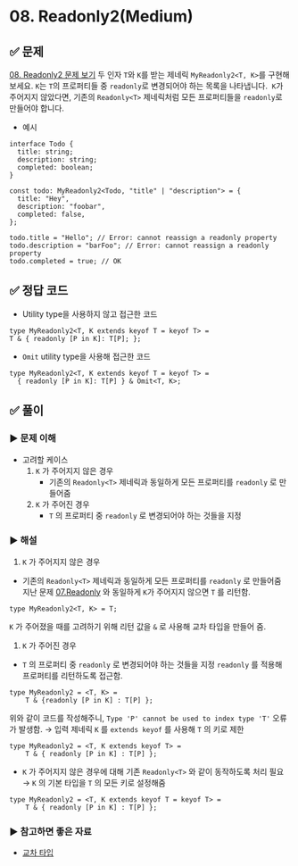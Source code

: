 # 08. Readonly2(Medium)

## ✅ 문제
[08. Readonly2 문제 보기](https://github.com/type-challenges/type-challenges/blob/main/questions/00008-medium-readonly-2/README.md)
두 인자 `T`와 `K`를 받는 제네릭 `MyReadonly2<T, K>`를 구현해보세요.
`K`는 `T`의 프로퍼티들 중 `readonly`로 변경되어야 하는 목록을 나타냅니다. 
`K`가 주어지지 않았다면, 기존의 `Readonly<T>` 제네릭처럼 모든 프로퍼티들을 `readonly`로 만들어야 합니다.

- 예시
```tsx
interface Todo {
  title: string;
  description: string;
  completed: boolean;
}

const todo: MyReadonly2<Todo, "title" | "description"> = {
  title: "Hey",
  description: "foobar",
  completed: false,
};

todo.title = "Hello"; // Error: cannot reassign a readonly property
todo.description = "barFoo"; // Error: cannot reassign a readonly property
todo.completed = true; // OK
```

## ✅ 정답 코드
- Utility type을 사용하지 않고 접근한 코드
```tsx
type MyReadonly2<T, K extends keyof T = keyof T> = 
T & { readonly [P in K]: T[P]; };
```

- `Omit` utility type을 사용해 접근한 코드
```tsx
type MyReadonly2<T, K extends keyof T = keyof T> =
  { readonly [P in K]: T[P] } & Omit<T, K>;
```

## ✅ 풀이

### ▶️ 문제 이해
- 고려할 케이스
    1. `K` 가 주어지지 않은 경우
        - 기존의 `Readonly<T>` 제네릭과 동일하게 모든 프로퍼티를 `readonly` 로 만들어줌
    2. `K` 가 주어진 경우
        - `T` 의 프로퍼티 중 `readonly` 로 변경되어야 하는 것들을 지정

### ▶️ 해설
1. `K` 가 주어지지 않은 경우
- 기존의 `Readonly<T>` 제네릭과 동일하게 모든 프로퍼티를 `readonly` 로 만들어줌
지난 문제 [07.Readonly](https://www.notion.so/2985dddbbd3c43c0a4210853ab8c4378) 와 동일하게 `K`가 주어지지 않으면 `T` 를 리턴함.

```tsx
type MyReadonly2<T, K> = T;
```
`K` 가 주어졌을 때를 고려하기 위해 리턴 값을 `&` 로 사용해 교차 타입을 만들어 줌.

1. `K` 가 주어진 경우
- `T` 의 프로퍼티 중 `readonly` 로 변경되어야 하는 것들을 지정
`readonly` 를 적용해 프로퍼티를 리턴하도록 접근함.

```tsx
type MyReadonly2 = <T, K> = 
	T & {readonly [P in K] : T[P] };
```

위와 같이 코드를 작성해주니,
`Type 'P' cannot be used to index type 'T'` 오류가 발생함.
→ 입력 제네릭 `K` 를  `extends keyof` 를 사용해 `T` 의 키로 제한

```tsx
type MyReadonly2 = <T, K extends keyof T> = 
	T & { readonly [P in K] : T[P] };
```
- `K` 가 주어지지 않은 경우에 대해 기존 `Readonly<T>` 와 같이 동작하도록 처리 필요 
    → `K` 의 기본 타입을 `T` 의 모든 키로 설정해줌
```tsx
type MyReadonly2 = <T, K extends keyof T = keyof T> =
	T & { readonly [P in K] : T[P] };
```

### ▶️ 참고하면 좋은 자료
- [교차 타입](https://www.typescriptlang.org/docs/handbook/2/objects.html#intersection-types)